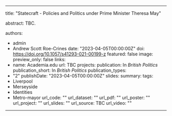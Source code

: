 ---
title: "Statecraft - Policies and Politics under Prime Minister Theresa May"

abstract: TBC.

authors:
- admin
- Andrew Scott Roe-Crines
date: "2023-04-05T00:00:00Z"
doi: https://doi.org/10.1057/s41293-021-00199-z
featured: false
image:
  preview_only: false
links:
- name: Academia.edu
  url: TBC
projects:
publication: In *British Politics*
publication_short: In *British Politics*
publication_types:
- "2"
publishDate: "2023-04-05T00:00:00Z"
slides: 
summary:
tags:
- Liverpool
- Merseyside
- Identities
- Metro-mayor
url_code: ""
url_dataset: ""
url_pdf: ""
url_poster: ""
url_project: ""
url_slides: ""
url_source: TBC
url_video: ""
------
